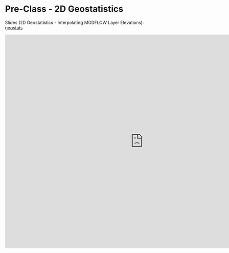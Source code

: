 # Pre-Class - 2D Geostatistics



Slides (2D Geostatistics - Interpolating MODFLOW Layer Elevations): [geostats](geostats.pptx)

<iframe width="900" height="700" src="https://www.youtube.com/embed/bF-RH9IqEPg?si=BsqV2v3sXj6FHQtG" title="YouTube 
video player" frameborder="0" allow="accelerometer; autoplay; clipboard-write; encrypted-media; gyroscope; picture-in-picture; web-share" referrerpolicy="strict-origin-when-cross-origin" allowfullscreen></iframe>
